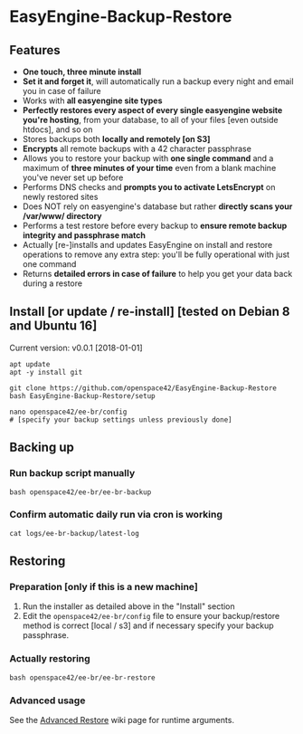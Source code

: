 # EasyEngine-Backup-Restore

## Features

* **One touch, three minute install**
* **Set it and forget it**, will automatically run a backup every night and email you in case of failure
* Works with **all easyengine site types**
* **Perfectly restores every aspect of every single easyengine website you're hosting**, from your database, to all of your files [even outside htdocs], and so on
* Stores backups both **locally and remotely [on S3]**
* **Encrypts** all remote backups with a 42 character passphrase
* Allows you to restore your backup with **one single command** and a maximum of **three minutes of your time** even from a blank machine you've never set up before
* Performs DNS checks and **prompts you to activate LetsEncrypt** on newly restored sites
* Does NOT rely on easyengine's database but rather **directly scans your /var/www/ directory**
* Performs a test restore before every backup to **ensure remote backup integrity and passphrase match**
* Actually [re-]installs and updates EasyEngine on install and restore operations to remove any extra step: you'll be fully operational with just one command
* Returns **detailed errors in case of failure** to help you get your data back during a restore


## Install [or update / re-install] [tested on Debian 8 and Ubuntu 16]

Current version: v0.0.1 [2018-01-01]

```
apt update
apt -y install git
```
```
git clone https://github.com/openspace42/EasyEngine-Backup-Restore
bash EasyEngine-Backup-Restore/setup
```
```
nano openspace42/ee-br/config
# [specify your backup settings unless previously done]
```

## Backing up

### Run backup script manually

```
bash openspace42/ee-br/ee-br-backup
```

### Confirm automatic daily run via cron is working

```
cat logs/ee-br-backup/latest-log
```

## Restoring

### Preparation [only if this is a new machine]

1. Run the installer as detailed above in the "Install" section
2. Edit the `openspace42/ee-br/config` file to ensure your backup/restore method is correct [local / s3] and if necessary specify your backup passphrase.

### Actually restoring

```
bash openspace42/ee-br/ee-br-restore
```

### Advanced usage

See the [Advanced Restore](https://github.com/openspace42/EasyEngine-Backup-Restore/wiki/Advanced-Restore) wiki page for runtime arguments.
